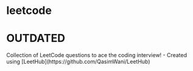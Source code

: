 # leetcode
<h1> OUTDATED </h1>
Collection of LeetCode questions to ace the coding interview! - Created using [LeetHub](https://github.com/QasimWani/LeetHub)
